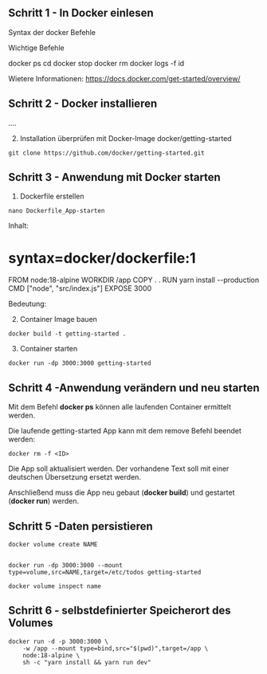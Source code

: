## Schritt 1 - In Docker einlesen

Syntax der docker Befehle

Wichtige Befehle

docker ps
cd
docker stop 
docker rm
docker logs -f id

Wietere Informationen: https://docs.docker.com/get-started/overview/

## Schritt 2 - Docker installieren
....

2. Installation überprüfen mit Docker-Image docker/getting-started

```
git clone https://github.com/docker/getting-started.git

```

## Schritt 3 - Anwendung mit Docker starten

1. Dockerfile erstellen

```
nano Dockerfile_App-starten
```
Inhalt:
# syntax=docker/dockerfile:1
   
FROM node:18-alpine
WORKDIR /app
COPY . .
RUN yarn install --production
CMD ["node", "src/index.js"]
EXPOSE 3000

Bedeutung:

2. Container Image bauen

```
docker build -t getting-started .
```

3. Container starten

```
docker run -dp 3000:3000 getting-started
```

## Schritt 4 -Anwendung verändern und neu starten

Mit dem Befehl **docker ps** können alle laufenden Container ermittelt werden.

Die laufende getting-started App kann mit dem remove Befehl beendet werden:

```
docker rm -f <ID>
```

Die App soll aktualisiert werden. Der vorhandene Text soll mit einer deutschen Übersetzung ersetzt werden.

Anschließend muss die App neu gebaut (**docker build**) und gestartet (**docker run**) werden.

## Schritt 5 -Daten persistieren

```
docker volume create NAME
```

```

docker run -dp 3000:3000 --mount type=volume,src=NAME,target=/etc/todos getting-started
```

```
docker volume inspect name
```
## Schritt 6 - selbstdefinierter Speicherort des Volumes

```
docker run -d -p 3000:3000 \
    -w /app --mount type=bind,src="$(pwd)",target=/app \
    node:18-alpine \
    sh -c "yarn install && yarn run dev"
```




